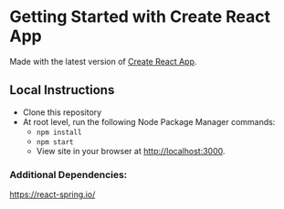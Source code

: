 # Getting Started with Create React App

Made with the latest version of [Create React App](https://github.com/facebook/create-react-app).

## Local Instructions

- Clone this repository
- At root level, run the following Node Package Manager commands:
  - `npm install`
  - `npm start`
  - View site in your browser at [http://localhost:3000](http://localhost:3000).

### Additional Dependencies:

https://react-spring.io/
